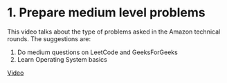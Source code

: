 # 1. Prepare medium level problems
This video talks about the type of problems asked in the Amazon technical rounds.
The suggestions are:
1. Do medium questions on LeetCode and GeeksForGeeks
2. Learn Operating System basics

[Video](https://youtu.be/I5wLGMYK9Yc)